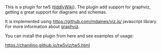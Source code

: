 This is a plugin for tw5 ([tiddlyWiki](https://tiddlywiki.com/)). The plugin add support for graphviz, getting a great support for diagrams and schemas. 

It is implemented using https://github.com/mdaines/viz.js/ javascript library. 
For more information about [graphviz](https://www.graphviz.org/).

You can install the plugin from here and see examples of usage:

https://chanilino.github.io/tw5viz/tw5.html
